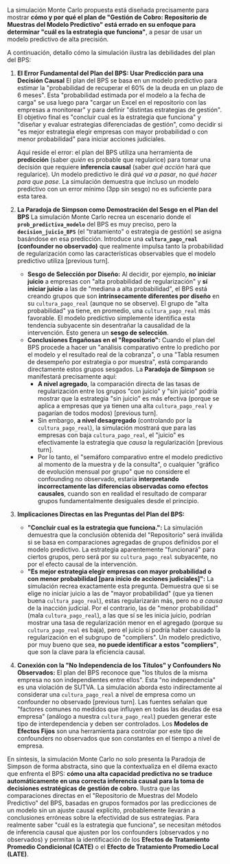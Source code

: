 La simulación Monte Carlo propuesta está diseñada precisamente para mostrar **cómo y por qué el plan de "Gestión de Cobro: Repositorio de Muestras del Modelo Predictivo" está errado en su enfoque para determinar "cuál es la estrategia que funciona"**, a pesar de usar un modelo predictivo de alta precisión.

A continuación, detallo cómo la simulación ilustra las debilidades del plan del BPS:

1.  **El Error Fundamental del Plan del BPS: Usar Predicción para una Decisión Causal**
    El plan del BPS se basa en un modelo predictivo para estimar la "probabilidad de recuperar el 60% de la deuda en un plazo de 6 meses". Esta "probabilidad estimada por el modelo a la fecha de carga" se usa luego para "cargar un Excel en el repositorio con las empresas a monitorear" y para definir "distintas estrategias de gestión". El objetivo final es "concluir cual es la estrategia que funciona" y "diseñar y evaluar estrategias diferenciadas de gestión", como decidir si "es mejor estrategia elegir empresas con mayor probabilidad o con menor probabilidad" para iniciar acciones judiciales.

    Aquí reside el error: el plan del BPS utiliza una herramienta de **predicción** (saber *quién* es probable que regularice) para tomar una decisión que requiere **inferencia causal** (saber *qué acción* hará que regularice). Un modelo predictivo le dirá *qué va a pasar*, no *qué hacer para que pase*. La simulación demuestra que incluso un modelo predictivo con un error mínimo (3pp sin sesgo) no es suficiente para esta tarea.

2.  **La Paradoja de Simpson como Demostración del Sesgo en el Plan del BPS**
    La simulación Monte Carlo recrea un escenario donde el **`prob_predictiva_modelo`** del BPS es muy preciso, pero la **`decision_juicio_BPS`** (el "tratamiento" o estrategia de gestión) se asigna basándose en esa predicción. Introduce una **`cultura_pago_real` (confounder no observado)** que realmente impulsa tanto la probabilidad de regularización como las características observables que el modelo predictivo utiliza [previous turn].

    *   **Sesgo de Selección por Diseño:** Al decidir, por ejemplo, **no iniciar juicio** a empresas con "alta probabilidad de regularización" y **sí iniciar juicio** a las de "mediana a alta probabilidad", el BPS está creando grupos que son **intrínsecamente diferentes por diseño** en su `cultura_pago_real` (aunque no se observe). El grupo de "alta probabilidad" ya tiene, en promedio, una `cultura_pago_real` más favorable. El modelo predictivo simplemente identifica esta tendencia subyacente sin desentrañar la causalidad de la intervención. Esto genera un **sesgo de selección**.
    *   **Conclusiones Engañosas en el "Repositorio":** Cuando el plan del BPS procede a hacer un "análisis comparativo entre lo predicho por el modelo y el resultado real de la cobranza", o una "Tabla resumen de desempeño por estrategia o por muestra", está comparando directamente estos grupos sesgados. La **Paradoja de Simpson** se manifestará precisamente aquí:
        *   **A nivel agregado**, la comparación directa de las tasas de regularización entre los grupos "con juicio" y "sin juicio" podría mostrar que la estrategia "sin juicio" es más efectiva (porque se aplica a empresas que ya tienen una alta `cultura_pago_real` y pagarían de todos modos) [previous turn].
        *   Sin embargo, **a nivel desagregado** (controlando por la `cultura_pago_real`), la simulación mostrará que para las empresas con baja `cultura_pago_real`, el "juicio" es efectivamente la estrategia que *causa* la regularización [previous turn].
        *   Por lo tanto, el "semáforo comparativo entre el modelo predictivo al momento de la muestra y de la consulta", o cualquier "gráfico de evolución mensual por grupo" que no considere el confounding no observado, estaría **interpretando incorrectamente las diferencias observadas como efectos causales**, cuando son en realidad el resultado de comparar grupos fundamentalmente desiguales desde el principio.

3.  **Implicaciones Directas en las Preguntas del Plan del BPS:**
    *   **"Concluir cual es la estrategia que funciona.":** La simulación demuestra que la conclusión obtenida del "Repositorio" será inválida si se basa en comparaciones agregadas de grupos definidos por el modelo predictivo. La estrategia aparentemente "funcionará" para ciertos grupos, pero será por su `cultura_pago_real` subyacente, no por el efecto causal de la intervención.
    *   **"Es mejor estrategia elegir empresas con mayor probabilidad o con menor probabilidad [para inicio de acciones judiciales]":** La simulación recrea exactamente esta pregunta. Demuestra que si se elige no iniciar juicio a las de "mayor probabilidad" (que ya tienen buena `cultura_pago_real`), estas regularizarán más, pero no *a causa* de la inacción judicial. Por el contrario, las de "menor probabilidad" (mala `cultura_pago_real`), a las que sí se les inicia juicio, podrían mostrar una tasa de regularización menor en el agregado (porque su `cultura_pago_real` es baja), pero el juicio sí podría haber causado la regularización en el subgrupo de "compliers". Un modelo predictivo, por muy bueno que sea, **no puede identificar a estos "compliers"**, que son la clave para la eficiencia causal.

4.  **Conexión con la "No Independencia de los Títulos" y Confounders No Observados:**
    El plan del BPS reconoce que "los títulos de la misma empresa no son independientes entre ellos". Esta "no independencia" es una violación de SUTVA. La simulación aborda esto indirectamente al considerar una `cultura_pago_real` a nivel de empresa como un confounder no observado [previous turn]. Las fuentes señalan que "factores comunes no medidos que influyen en todas las deudas de esa empresa" (análogo a nuestra `cultura_pago_real`) pueden generar este tipo de interdependencia y deben ser controlados. Los **Modelos de Efectos Fijos** son una herramienta para controlar por este tipo de confounders no observados que son constantes en el tiempo a nivel de empresa.

En síntesis, la simulación Monte Carlo no solo presenta la Paradoja de Simpson de forma abstracta, sino que la contextualiza en el dilema exacto que enfrenta el BPS: **cómo una alta capacidad predictiva no se traduce automáticamente en una correcta inferencia causal para la toma de decisiones estratégicas de gestión de cobro.** Ilustra que las comparaciones directas en el "Repositorio de Muestras del Modelo Predictivo" del BPS, basadas en grupos formados por las predicciones de un modelo sin un ajuste causal explícito, probablemente llevarán a conclusiones erróneas sobre la efectividad de sus estrategias. Para realmente saber "cuál es la estrategia que funciona", se necesitan métodos de inferencia causal que ajusten por los confounders (observados y no observados) y permitan la identificación de los **Efectos de Tratamiento Promedio Condicional (CATE)** o el **Efecto de Tratamiento Promedio Local (LATE)**.
